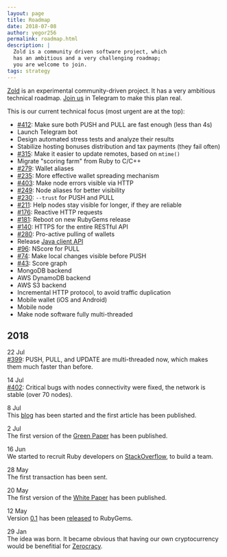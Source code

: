 ```yaml
---
layout: page
title: Roadmap
date: 2018-07-08
author: yegor256
permalink: roadmap.html
description: |
  Zold is a community driven software project, which
  has an ambitious and a very challenging roadmap;
  you are welcome to join.
tags: strategy
---
```


[Zold](https://www.zold.io) is an experimental community-driven project.
It has a very ambitious technical roadmap.
[Join us](https://t.me/zold_io) in Telegram to make this plan real.

<!--more-->

This is our current technical focus (most urgent are at the top):

  * [#412](https://github.com/zold-io/zold/issues/412): Make sure both PUSH and PULL are fast enough (less than 4s)
  * Launch Telegram bot
  * Design automated stress tests and analyze their results
  * Stabilize hosting bonuses distribution and tax payments (they fail often)
  * [#315](https://github.com/zold-io/zold/issues/315): Make it easier to update remotes, based on `mtime()`
  * Migrate "scoring farm" from Ruby to C/C++
  * [#279](https://github.com/zold-io/zold/issues/279): Wallet aliases
  * [#235](https://github.com/zold-io/zold/issues/235): More effective wallet spreading mechanism
  * [#403](https://github.com/zold-io/zold/issues/403): Make node errors visible via HTTP
  * [#249](https://github.com/zold-io/zold/issues/249): Node aliases for better visibility
  * [#230](https://github.com/zold-io/zold/issues/230): `--trust` for PUSH and PULL
  * [#211](https://github.com/zold-io/zold/issues/211): Help nodes stay visible for longer, if they are reliable
  * [#176](https://github.com/zold-io/zold/issues/176): Reactive HTTP requests
  * [#181](https://github.com/zold-io/zold/issues/181): Reboot on new RubyGems release
  * [#140](https://github.com/zold-io/zold/issues/140): HTTPS for the entire RESTful API
  * [#280](https://github.com/zold-io/zold/issues/280): Pro-active pulling of wallets
  * Release [Java client API](https://github.com/zold-io/java-api)
  * [#96](https://github.com/zold-io/zold/issues/96): NScore for PULL
  * [#74](https://github.com/zold-io/zold/issues/74): Make local changes visible before PUSH
  * [#43](https://github.com/zold-io/zold/issues/43): Score graph
  * MongoDB backend
  * AWS DynamoDB backend
  * AWS S3 backend
  * Incremental HTTP protocol, to avoid traffic duplication
  * Mobile wallet (iOS and Android)
  * Mobile node
  * Make node software fully multi-threaded

## 2018

22 Jul<br/>
[#399](https://github.com/zold-io/zold/issues/399):
PUSH, PULL, and UPDATE are multi-threaded now, which makes
them much faster than before.

14 Jul<br/>
[#402](https://github.com/zold-io/zold/issues/402):
Critical bugs with nodes connectivity were fixed,
the network is stable (over 70 nodes).

8 Jul<br/>
This [blog](https://github.com/zold-io/blog.zold.io)
has been started and the first article has been published.

2 Jul<br/>
The first version of the
[Green Paper](https://papers.zold.io/green-paper.pdf) has been published.

16 Jun<br/>
We started to recruit Ruby developers on
[StackOverflow](https://stackoverflow.com/jobs/194602/brave-ruby-developer-for-a-new-cryptocurrency-zerocracy),
to build a team.

28 May<br/>
The first transaction has been sent.

20 May<br/>
The first version of the [White Paper](https://papers.zold.io/wp.pdf) has been published.

12 May<br/>
Version [0.1](https://github.com/zold-io/zold/tree/0.1) has been
[released](https://rubygems.org/gems/zold/versions/0.1) to RubyGems.

29 Jan<br/>
The idea was born.
It became obvious that having our own cryptocurrency would be
benefitial for [Zerocracy](https://www.zerocracy.com).


